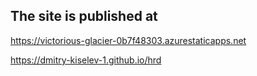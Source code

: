 
## The site is published at

https://victorious-glacier-0b7f48303.azurestaticapps.net

https://dmitry-kiselev-1.github.io/hrd
